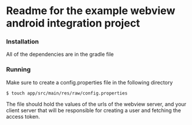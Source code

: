 # Readme for the example webview android integration project

### Installation
All of the dependencies are in the gradle file

### Running
Make sure to create a config.properties file in the following directory

```
$ touch app/src/main/res/raw/config.properties
```

The file should hold the values of the urls of the webview server, and your client server that will
be responsible for creating a user and fetching the access token.